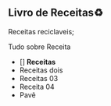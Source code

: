 ## Livro de Receitas:recycle:

Receitas reciclaveis;

Tudo sobre Receita

- [] **Receitas**
- Receitas dois 
- Receitas 03
- Receita 04
- Pavê